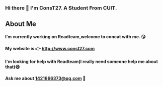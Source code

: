 ### Hi there 👋 I'm ConsT27. A Student From CUIT.
## About Me
#### I’m currently working on Readteam,welcome to concat with me. 😘
#### My website is 👉  http://www.const27.com
#### I'm looking for help with Readteam(I really need someone help me about that)😄
#### Ask me about   1421666373@qq.com 📧
